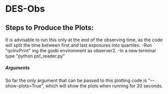 # DES-Obs

## Steps to Produce the Plots:
It is advisable to run this only at the end of the observing time, as the code will split the time between first and last exposures into quartiles.
-Run "qcInvPrint" ing the godb environment as observer2.
-In a new terminal type "python psf_reader.py"

##### Arguments

So far the only argument that can be passed to this plotting code is "--show-plots=True", which will show the plots when running for 20 seconds.



